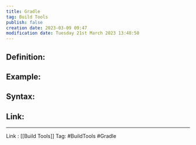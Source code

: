```yaml
---
title: Gradle
tag: Build Tools
publish: false
creation date: 2023-03-09 09:47
modification date: Tuesday 21st March 2023 13:48:50
---
```


## Definition:
## Example:
## Syntax:
## Link:
---
Link : [[Build Tools]]
Tag: #BuildTools #Gradle